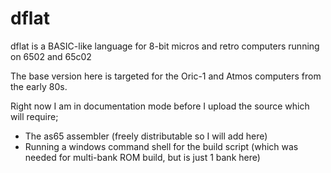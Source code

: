 # dflat
dflat is a BASIC-like language for 8-bit micros and retro computers running on 6502 and 65c02

The base version here is targeted for the Oric-1 and Atmos computers from the early 80s.

Right now I am in documentation mode before I upload the source which will require;
- The as65 assembler (freely distributable so I will add here)
- Running a windows command shell for the build script (which was needed for multi-bank ROM build, but is just 1 bank here)

